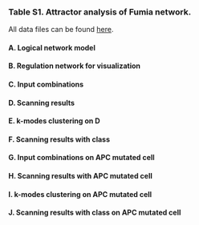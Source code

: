 ### Table S1. Attractor analysis of Fumia network.
All data files can be found [here](http://gofile.me/3gpVt/4oNQHplpK). 
#### A. Logical network model
#### B. Regulation network for visualization
#### C. Input combinations
#### D. Scanning results
#### E. k-modes clustering on D
#### F. Scanning results with class
#### G. Input combinations on APC mutated cell
#### H. Scanning results with APC mutated cell
#### I. k-modes clustering on APC mutated cell
#### J. Scanning results with class on APC mutated cell
